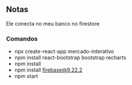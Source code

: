 ## Notas
Ele conecta no meu banco no firestore
### Comandos
* npx create-react-app mercado-interativo
* npm install react-bootstrap bootstrap recharts
* npm install
* npm install firebase@9.22.2
* npm start

